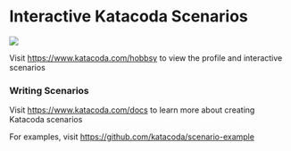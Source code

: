 # Interactive Katacoda Scenarios

[![](http://shields.katacoda.com/katacoda/hobbsy/count.svg)](https://www.katacoda.com/hobbsy "Get your profile on Katacoda.com")

Visit https://www.katacoda.com/hobbsy to view the profile and interactive scenarios

### Writing Scenarios
Visit https://www.katacoda.com/docs to learn more about creating Katacoda scenarios

For examples, visit https://github.com/katacoda/scenario-example
